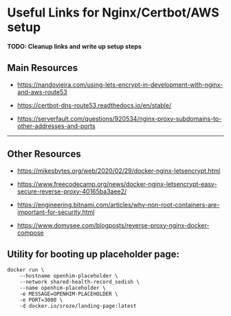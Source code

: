# Useful Links for Nginx/Certbot/AWS setup
**TODO: Cleanup links and write up setup steps**

## Main Resources

- https://nandovieira.com/using-lets-encrypt-in-development-with-nginx-and-aws-route53

- https://certbot-dns-route53.readthedocs.io/en/stable/

- https://serverfault.com/questions/920534/nginx-proxy-subdomains-to-other-addresses-and-ports

--- 

## Other Resources

- https://mikesbytes.org/web/2020/02/29/docker-nginx-letsencrypt.html

- https://www.freecodecamp.org/news/docker-nginx-letsencrypt-easy-secure-reverse-proxy-40165ba3aee2/

- https://engineering.bitnami.com/articles/why-non-root-containers-are-important-for-security.html

- https://www.domysee.com/blogposts/reverse-proxy-nginx-docker-compose

## Utility for booting up placeholder page:

```console
docker run \
    --hostname openhim-placeholder \
    --network shared-health-record_sedish \
    --name openhim-placeholder \
    -e MESSAGE=OPENHIM-PLACEHOLDER \
    -e PORT=3000 \
    -d docker.io/sroze/landing-page:latest
```